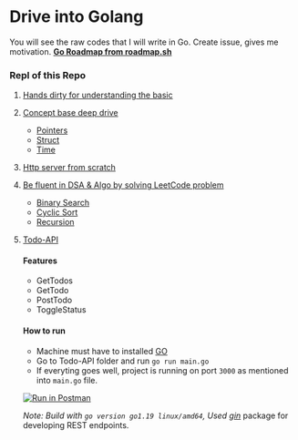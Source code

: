 # Drive into Golang

You will see the raw codes that I will write in Go. Create issue, gives me motivation.
[__Go Roadmap from roadmap.sh__](https://roadmap.sh/golang) 

### Repl of this Repo

1. [Hands dirty for understanding the basic](Basics/booking-app)
2. [Concept base deep drive](concept)
    - [Pointers](concept/pointers.go)
    - [Struct](concept/structs.go)
    - [Time](concept/time.go)
3. [Http server from scratch](httpserver/main.go)
4. [Be fluent in DSA & Algo by solving LeetCode problem](LeetCode)
    - [Binary Search](LeetCode/BinarySearch.go)
    - [Cyclic Sort](LeetCode/CyclicSort.go)
    - [Recursion](LeetCode/Recursion.go)


5. [Todo-API](/Todo-API)<br>

   #### Features

   - GetTodos
   - GetTodo
   - PostTodo
    - ToggleStatus

   #### How to run

    * Machine must have to installed [GO](https://go.dev/)
    * Go to Todo-API folder and run `go run main.go`
    * If everyting goes well, project is running on port `3000` as mentioned into `main.go` file.

   [![Run in Postman](https://run.pstmn.io/button.svg)](https://app.getpostman.com/run-collection/8196637-d4c60aa9-b0b5-4640-90b3-e2e150a0ed6d?action=collection%2Ffork&collection-url=entityId%3D8196637-d4c60aa9-b0b5-4640-90b3-e2e150a0ed6d%26entityType%3Dcollection%26workspaceId%3D08445e69-71f6-45bd-bc3e-55df1a0de819)

   _Note: Build with `go version go1.19 linux/amd64`, Used [gin](https://pkg.go.dev/github.com/gin-gonic/gin@v1.8.1)_
   package for developing REST endpoints.